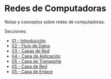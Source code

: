 # Redes de Computadoras

Notas y conceptos sobre redes de computadoras.

Secciones:

- [01 - Introducción](secciones/01_Introduccion.md)
- [02 - Flujo de Datos](secciones/02_FlujoDeDatos.md)
- [03 - Capas de Red](secciones/03_CapasDeRed.md)
- [04 - Capa de Aplicación](secciones/04_CapaDeAplicacion.md)
- [05 - Capa de Transporte](secciones/05_CapaDeTransporte.md)
- [05 - Capa de Red](secciones/06_CapaDeRed.md)
- [05 - Capa de Enlace](secciones/07_CapaDeEnlace.md)